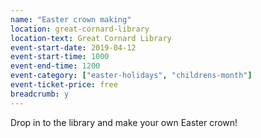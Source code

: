 ```yaml
---
name: "Easter crown making"
location: great-cornard-library
location-text: Great Cornard Library
event-start-date: 2019-04-12
event-start-time: 1000
event-end-time: 1200
event-category: ["easter-holidays", "childrens-month"]
event-ticket-price: free
breadcrumb: y
---
```


Drop in to the library and make your own Easter crown!
